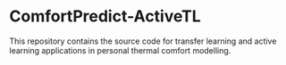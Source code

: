 # ComfortPredict-ActiveTL

This repository contains the source code for transfer learning and active learning applications in personal thermal comfort modelling.
